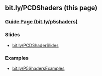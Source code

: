 ## bit.ly/PCDShaders (this page)

### [Guide Page (bit.ly/p5shaders)](https://itp-xstory.github.io/p5js-shaders/#/)

### Slides
* [bit.ly/PCDShaderSlides](https://bit.ly/PCDShaderSlides)

### Examples
* [bit.ly/P5ShadersExamples](https://bit.ly/p5shadersexamples)
